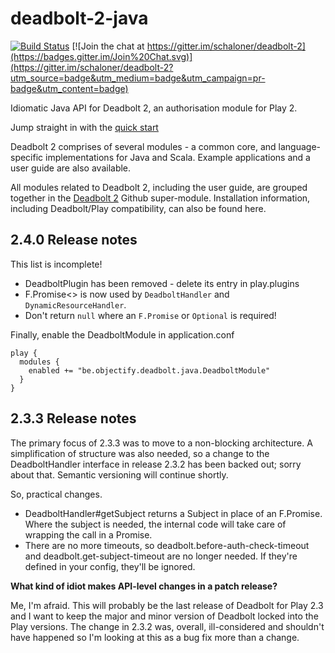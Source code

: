 deadbolt-2-java
===============

[![Build Status](https://travis-ci.org/schaloner/deadbolt-2-java.svg?branch=master)](https://travis-ci.org/schaloner/deadbolt-2-java) [![Join the chat at https://gitter.im/schaloner/deadbolt-2](https://badges.gitter.im/Join%20Chat.svg)](https://gitter.im/schaloner/deadbolt-2?utm_source=badge&utm_medium=badge&utm_campaign=pr-badge&utm_content=badge)


Idiomatic Java API for Deadbolt 2, an authorisation module for Play 2.

Jump straight in with the [quick start](./QuickStart.md)

Deadbolt 2 comprises of several modules - a common core, and language-specific implementations for Java and Scala.  Example applications and a user guide are also available.  

All modules related to Deadbolt 2, including the user guide, are grouped together in the [Deadbolt 2](https://github.com/schaloner/deadbolt-2) Github super-module.  Installation information, including Deadbolt/Play compatibility, can also be found here.

2.4.0 Release notes
-------------------

This list is incomplete!

- DeadboltPlugin has been removed - delete its entry in play.plugins
- F.Promise<> is now used by `DeadboltHandler` and `DynamicResourceHandler`.
- Don't return `null` where an `F.Promise` or `Optional` is required!

Finally, enable the DeadboltModule in application.conf

    play {
      modules {
        enabled += "be.objectify.deadbolt.java.DeadboltModule"
      }
    }


2.3.3 Release notes
-------------------

The primary focus of 2.3.3 was to move to a non-blocking architecture.  A simplification of structure was also needed, so a change to the DeadboltHandler interface in release 2.3.2 has been backed out; sorry about that.  Semantic versioning will continue shortly.

So, practical changes.

- DeadboltHandler#getSubject returns a Subject in place of an F.Promise<Subject>.  Where the subject is needed, the internal code will take care of wrapping the call in a Promise.
- There are no more timeouts, so deadbolt.before-auth-check-timeout and deadbolt.get-subject-timeout are no longer needed.  If they're defined in your config, they'll be ignored.

**What kind of idiot makes API-level changes in a patch release?**

Me, I'm afraid.  This will probably be the last release of Deadbolt for Play 2.3 and I want to keep the major and minor version of Deadbolt locked into the Play versions.  The change in 2.3.2 was, overall, ill-considered and shouldn't have happened so I'm looking at this as a bug fix more than a change.
